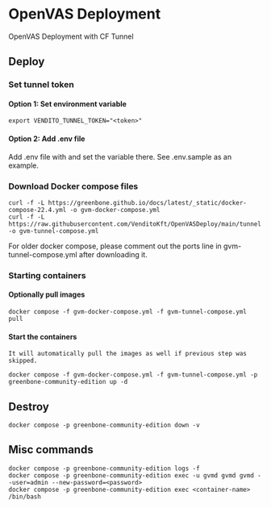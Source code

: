 # OpenVAS Deployment
OpenVAS Deployment with CF Tunnel

## Deploy

### Set tunnel token

#### Option 1: Set environment variable

    export VENDITO_TUNNEL_TOKEN="<token>"

#### Option 2: Add .env file

Add .env file with and set the variable there. See .env.sample as an example.

### Download Docker compose files

    curl -f -L https://greenbone.github.io/docs/latest/_static/docker-compose-22.4.yml -o gvm-docker-compose.yml
    curl -f -L https://raw.githubusercontent.com/VenditoKft/OpenVASDeploy/main/tunnel.yml -o gvm-tunnel-compose.yml

For older docker compose, please comment out the ports line in gvm-tunnel-compose.yml after downloading it.
   
### Starting containers

#### Optionally pull images

    docker compose -f gvm-docker-compose.yml -f gvm-tunnel-compose.yml pull

#### Start the containers

    It will automatically pull the images as well if previous step was skipped.

    docker compose -f gvm-docker-compose.yml -f gvm-tunnel-compose.yml -p greenbone-community-edition up -d

## Destroy

    docker compose -p greenbone-community-edition down -v

## Misc commands

    docker compose -p greenbone-community-edition logs -f
    docker compose -p greenbone-community-edition exec -u gvmd gvmd gvmd --user=admin --new-password=<password>
    docker compose -p greenbone-community-edition exec <container-name> /bin/bash
